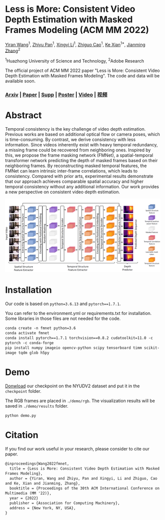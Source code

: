 # Less is More: Consistent Video Depth Estimation with Masked Frames Modeling (ACM MM 2022)

[Yiran Wang](https://scholar.google.com.hk/citations?hl=zh-CN&user=p_RnaI8AAAAJ)<sup>1</sup>,
[Zhiyu Pan](https://orcid.org/0000-0001-5584-6669)<sup>1</sup>,
[Xingyi Li](https://scholar.google.com/citations?user=XDKQsvUAAAAJ&hl=zh-CN)<sup>1</sup>,
[Zhiguo Cao](http://english.aia.hust.edu.cn/info/1085/1528.htm)<sup>1</sup>,
[Ke Xian](https://sites.google.com/site/kexian1991/)<sup>1*</sup>,
[Jianming Zhang](https://jimmie33.github.io/)<sup>2</sup>

<sup>1</sup>Huazhong University of Science and Technology, <sup>2</sup>Adobe Research

The official project of ACM MM 2022 paper "Less is More: Consistent Video Depth Estimation with Masked Frames Modeling". The code and data will be available soon.

### [Arxiv](https://arxiv.org/abs/2208.00380) | [Paper](https://github.com/RaymondWang987/FMNet/blob/main/pdf/paper.pdf) | [Supp](https://github.com/RaymondWang987/FMNet/blob/main/pdf/supp.pdf) | [Poster](https://github.com/RaymondWang987/FMNet/blob/main/pdf/MM22poster.pdf) | [Video](https://youtu.be/wvukM7WD9wE) | [视频](https://www.bilibili.com/video/BV1BD4y1z79m?spm_id_from=444.41.list.card_archive.click&vd_source=806e94b96ef6755e55a2da337c69df47)

# Abstract
Temporal consistency is the key challenge of video depth estimation. Previous works are based on additional optical flow or camera poses, which is time-consuming. By contrast, we derive consistency with less information. Since videos inherently exist with heavy temporal redundancy, a missing frame could be recovered from neighboring ones. Inspired by this, we propose the frame masking network (FMNet), a spatial-temporal transformer network predicting the depth of masked frames based on their neighboring frames. By reconstructing masked temporal features, the FMNet can learn intrinsic inter-frame correlations, which leads to consistency. Compared with prior arts, experimental results demonstrate that our approach achieves comparable spatial accuracy and higher temporal consistency without any additional information. Our work provides a new perspective on consistent video depth estimation.

![image](https://github.com/RaymondWang987/FMNet/blob/main/pdf/pipeline.PNG)

# Installation
Our code is based on `python=3.6.13` and `pytorch==1.7.1`. 

You can refer to the environment.yml or requirements.txt for installation. Some libraries in those files are not needed for the code.
```
conda create -n fmnet python=3.6
conda activate fmnet
conda install pytorch==1.7.1 torchvision==0.8.2 cudatoolkit=11.0 -c pytorch -c conda-forge
pip install numpy imageio opencv-python scipy tensorboard timm scikit-image tqdm glob h5py
```

# Demo
[Donwload]() our checkpoint on the NYUDV2 dataset and put it in the `checkpoint` folder. 

The RGB frames are placed in `./demo/rgb`. The visualization results will be saved in `./demo/results` folder.
```
python demo.py
```


# Citation
If you find our work useful in your research, please consider to cite our paper.

```
@inproceedings{Wang2022fmnet,
  title = {Less is More: Consistent Video Depth Estimation with Masked Frames Modeling},
  author = {Yiran, Wang and Zhiyu, Pan and Xingyi, Li and Zhiguo, Cao and Ke, Xian and Jianming, Zhang},
  booktitle = {Proceedings of the 30th ACM International Conference on Multimedia (MM '22)},
  year = {2022}
  publisher = {Association for Computing Machinery},
  address = {New York, NY, USA},
}
```
